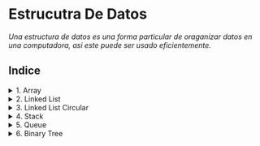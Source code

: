 # Estrucutra De Datos
*Una estructura de datos es una forma particular de oraganizar datos en una computadora, asi este puede ser usado eficientemente.*

## Indice
<details>
<summary> 1. Array </summary>

	 - [Creación, inicialización y Acceso](/01_Array/01_Creacion_Inicializacion_Acceso/GFG.java).
	 - [Array de objetos](/01_Array/02_ArrayDeObjetos/GFG_estudiante.java).
	 - [Array Multidimensionales](/01_Array/03_ArrayMultidimensional/MultiDimensional.java).
	 - [Pasar array a métodos](/01_Array/04_PasarArrayAMetodos/Test.java).
	 - [Devolución de array desde métodos](/01_Array/05_DevolucionArrayDesdeMetodos/Test_devolucion.java).
	 - [Clonación de arrays](/01_Array/06_ClonacionArray/Test_clonacion.java).
	 - [Clonación de arrays multidimensionales](/01_Array/07_ClonacionArrayMultidimensional/Test_clonacionMulti.java).
	 - [Rotación de array](/01_Array/08_RotacionArray/).
</details>

<details>
<summary> 2. Linked List </summary>

	 - [Objeto linked list](/02_ListaEnlazada/01_ListaEnlazada/ListaEnlazada.java).
	 - [Creación linked list](/02_ListaEnlazada/02_CreacionListaEnlazada/ListaEnlazadaSimple.java).
	 - [Recorrido lista enlazada](/02_ListaEnlazada/03_RecorridoListaEnlazada/RecorridoListaEnlazada.java).
	 - [Agregar un nodo a la lista](/02_ListaEnlazada/04_AgregarNodoListaEnlazada/InsertarNodoAlFrente.java).
	 - [Agregar un nodo después del otro](/02_ListaEnlazada/05_AgregarUnNodoDespuesDeOtro/InsertarDespues.java).
	 - [Agregar un nodo al final](/02_ListaEnlazada/06_AgregarUnNodoAlFinal/InsertaAlFinal.java).
	 - [Métodos del nodo](/02_ListaEnlazada/07_UtilizarMetodosAgregarNodo/MetodosListaEnlazada.java).
	 - [Eliminar un nodo de la lista](/02_ListaEnlazada/08_EliminarUnNodo/EliminarNodo.java).
	 - [Eliminar un nodo dado una posición](/02_ListaEnlazada/09_EliminarUnNodoDadoUnaPosicion/EliminarNodoEnUnaPosicion.java).
</details>

<details>
<summary> 3. Linked List Circular </summary>
	 - [Inserta en la lista enlazada circular](/03_ListaEnlazadaCircular/InsertarOrdenadamenteLC.java).
	 - [Recorrido de la lista enlazada circular](/03_ListaEnlazadaCircular/RecorreListaEnlazadaCircular.java).
</details>

<details>
<summary> 4. Stack </summary>

	 - [Implementación de pila utilizando array](/04_Pila/01_PilaImplemenandoArray/Stack.java).
	 - [Implementación de pila utilizando lista enlazada](/04_Pila/02_PilaImplementandoListaEnlazada/StackConListaEnlazada.java).
	 - [Implementación de pila utilizando framework JAVA](/04_Pila/03_PilaUtilizandoFramework/Test.java).
	 - [Cola utilizando pila](/04_Pila/04_ColaUsandoPila/Metodo1.java).
</details>

<details>
<summary> 5. Queue </summary>
	 - [Cola implementando en array](/05_Cola/01_ColaImplementandoArray/Queue.java).
	 - [Cola de prioridad](/05_Cola/02_ColaDePrioridad/PriorityQueueDemo.java).
	 - [Cola doblemente enlazada](/05_Cola/03_ColaDoblementeEnlazada/mypack/Queue.java).
</details>

<details>
	 <summary> 6. Binary Tree </summary>

	 - [Representación de un nodo del árbol binario](/06_%C3%81rbolBinario/01_ArbolBinario/Node.java)
	 - [Representación de una árbol binario simple](/06_%C3%81rbolBinario/02_ArbolBinarioSimple/ArbolBinario.java)
	 - [Determinar altura de un árbol binario recursivo](/06_%C3%81rbolBinario/03_AnchoDeUnArbolBinario/AnchoArbolBinario.java)
</details>